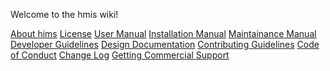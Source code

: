 Welcome to the hmis wiki!

[About hims](https://github.com/hmislk/hmis/wiki/About-hims)
[License]()
[User Manual](https://github.com/hmislk/hmis/wiki/User-Manual)
[Installation Manual](https://github.com/hmislk/hmis/wiki/Maintenance-Manual)
[Maintainance Manual](https://github.com/hmislk/hmis/wiki/Installation-Manual)
[Developer Guidelines](https://github.com/hmislk/hmis/wiki/Developer-Guidelines)
[Design Documentation](https://github.com/hmislk/hmis/wiki/Design-Documentation)
[Contributing Guidelines](https://github.com/hmislk/hmis/wiki/Contributing-Guidelines)
[Code of Conduct]()
[Change Log]()
[Getting Commercial Support]()
